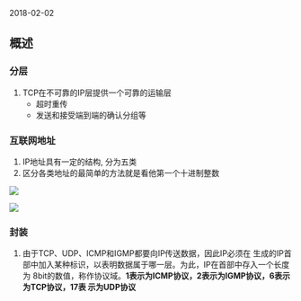 2018-02-02


## 概述

### 分层
1. TCP在不可靠的IP层提供一个可靠的运输层
    - 超时重传
    - 发送和接受端到端的确认分组等


### 互联网地址
1. IP地址具有一定的结构, 分为五类
2. 区分各类地址的最简单的方法就是看他第一个十进制整数

![](https://github.com/t734070824/tq.java/blob/master/tq.java.tcp.ip/src/main/java/_tcp_ip/_vol_1_the_protocols/_1_summarize/1.png?raw=true)

![](https://github.com/t734070824/tq.java/blob/master/tq.java.tcp.ip/src/main/java/_tcp_ip/_vol_1_the_protocols/_1_summarize/2.png?raw=true)

### 封装
1. 由于TCP、UDP、ICMP和IGMP都要向IP传送数据，因此IP必须在
   生成的IP首部中加入某种标识，以表明数据属于哪一层。为此，IP在首部中存入一个长度为
   8bit的数值，称作协议域。**1表示为ICMP协议，2表示为IGMP协议，6表示为TCP协议，17表
   示为UDP协议**